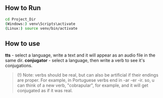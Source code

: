 ## How to Run

```bash
cd Project_Dir
(Windows:) venv\Scripts\activate
(Linux:) source venv/bin/activate
```

## How to use

**tts** - select a language, write a text and it will appear as an audio file in the same dir.
**conjugator** - select a language, then write a verb to see it's conjugations.
> (!) Note: verbs should be real, but can also be artificial if their endings are proper. For example, in Portuguese verbs end in -ar -er -ir.
> so, u can think of a new verb, "cobrapular", for example, and it will get conjugated as if it was real.

